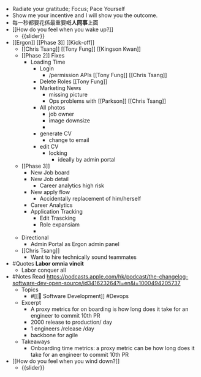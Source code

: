 - Radiate your gratitude; Focus; Pace Yourself
- Show me your incentive and I will show you the outcome.
- 每一秒都要花係最重要嘅**人同事**上面
- [[How do you feel when you wake up?]]
    - {{slider}}
- [[Ergon]] [[Phase 3]] [[Kick-off]]
    - [[Chris Tsang]] [[Tony Fung]] [[Kingson Kwan]]
    - [[Phase 2]] Fixes
        - Loading Time
            - Login
                - /permission APIs [[Tony Fung]] [[Chris Tsang]]
            - Delete Roles [[Tony Fung]]
            - Marketing News 
                - missing picture
                - Ops problems with [[Parkson]] [[Chris Tsang]]
            - All photos
                - job owner
                - image downsize
                - 
            - generate CV
                - change to email
            - edit CV
                - locking 
                    - ideally by admin portal
    - [[Phase 3]]
        - New Job board
        - New Job detail
            - Career analytics high risk
        - New apply flow
            - Accidentally replacement of him/herself
        - Career Analytics
        - Application Tracking
            - Edit Trascking
            - Role expansiam
            - 
    - Directional
        - Admin Portal as Ergon admin panel
    - [[Chris Tsang]]
        - Want to hire technically sound teammates
- #Quotes __Labor omnia vincit__
    - Labor conquer all
- #Notes Read https://podcasts.apple.com/hk/podcast/the-changelog-software-dev-open-source/id341623264?l=en&i=1000494205737
    - Topics
        - #[[🔢 Software Development]] #Devops
    - Excerpt
        - A proxy metrics for on boarding is how long does it take for an engineer to commit 10th PR
        - 2000 release to production/ day
        - 1 engineers /release /day
        - backbone for agile
    - Takeaways
        - Onboarding time metrics: a proxy metric can be how long does it take for an engineer to commit 10th PR
- [[How do you feel when you wind down?]]
    - {{slider}}
